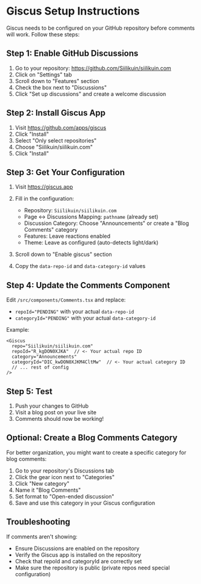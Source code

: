 # Giscus Setup Instructions

Giscus needs to be configured on your GitHub repository before comments will work. Follow these steps:

## Step 1: Enable GitHub Discussions

1. Go to your repository: https://github.com/Siilikuin/siilikuin.com
2. Click on "Settings" tab
3. Scroll down to "Features" section
4. Check the box next to "Discussions"
5. Click "Set up discussions" and create a welcome discussion

## Step 2: Install Giscus App

1. Visit https://github.com/apps/giscus
2. Click "Install"
3. Select "Only select repositories"
4. Choose "Siilikuin/siilikuin.com"
5. Click "Install"

## Step 3: Get Your Configuration

1. Visit https://giscus.app
2. Fill in the configuration:
   - Repository: `Siilikuin/siilikuin.com`
   - Page ↔️ Discussions Mapping: `pathname` (already set)
   - Discussion Category: Choose "Announcements" or create a "Blog Comments" category
   - Features: Leave reactions enabled
   - Theme: Leave as configured (auto-detects light/dark)

3. Scroll down to "Enable giscus" section
4. Copy the `data-repo-id` and `data-category-id` values

## Step 4: Update the Comments Component

Edit `/src/components/Comments.tsx` and replace:
- `repoId="PENDING"` with your actual `data-repo-id`
- `categoryId="PENDING"` with your actual `data-category-id`

Example:
```tsx
<Giscus
  repo="Siilikuin/siilikuin.com"
  repoId="R_kgDON0XJKA"  // <- Your actual repo ID
  category="Announcements"
  categoryId="DIC_kwDON0XJKM4CltMw"  // <- Your actual category ID
  // ... rest of config
/>
```

## Step 5: Test

1. Push your changes to GitHub
2. Visit a blog post on your live site
3. Comments should now be working!

## Optional: Create a Blog Comments Category

For better organization, you might want to create a specific category for blog comments:

1. Go to your repository's Discussions tab
2. Click the gear icon next to "Categories"
3. Click "New category"
4. Name it "Blog Comments"
5. Set format to "Open-ended discussion"
6. Save and use this category in your Giscus configuration

## Troubleshooting

If comments aren't showing:
- Ensure Discussions are enabled on the repository
- Verify the Giscus app is installed on the repository
- Check that repoId and categoryId are correctly set
- Make sure the repository is public (private repos need special configuration)